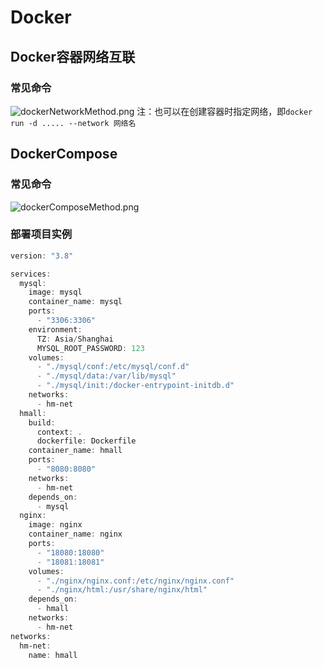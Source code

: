 # Docker
## Docker容器网络互联
### 常见命令
![dockerNetworkMethod.png](/mymd/imgs/59e4314d-7403-4003-85ff-90050dc822b7dockerNetworkMethod.png)
注：也可以在创建容器时指定网络，即`docker run -d ..... --network 网络名`
## DockerCompose
### 常见命令
![dockerComposeMethod.png](/mymd/imgs/c43f9dc3-4084-4a98-a7f0-a3beaeab3e8adockerComposeMethod.png)
### 部署项目实例
``` powershell
version: "3.8"

services:
  mysql:
    image: mysql
    container_name: mysql
    ports:
      - "3306:3306"
    environment:
      TZ: Asia/Shanghai
      MYSQL_ROOT_PASSWORD: 123
    volumes:
      - "./mysql/conf:/etc/mysql/conf.d"
      - "./mysql/data:/var/lib/mysql"
      - "./mysql/init:/docker-entrypoint-initdb.d"
    networks:
      - hm-net
  hmall:
    build: 
      context: .
      dockerfile: Dockerfile
    container_name: hmall
    ports:
      - "8080:8080"
    networks:
      - hm-net
    depends_on:
      - mysql
  nginx:
    image: nginx
    container_name: nginx
    ports:
      - "18080:18080"
      - "18081:18081"
    volumes:
      - "./nginx/nginx.conf:/etc/nginx/nginx.conf"
      - "./nginx/html:/usr/share/nginx/html"
    depends_on:
      - hmall
    networks:
      - hm-net
networks:
  hm-net:
    name: hmall
```